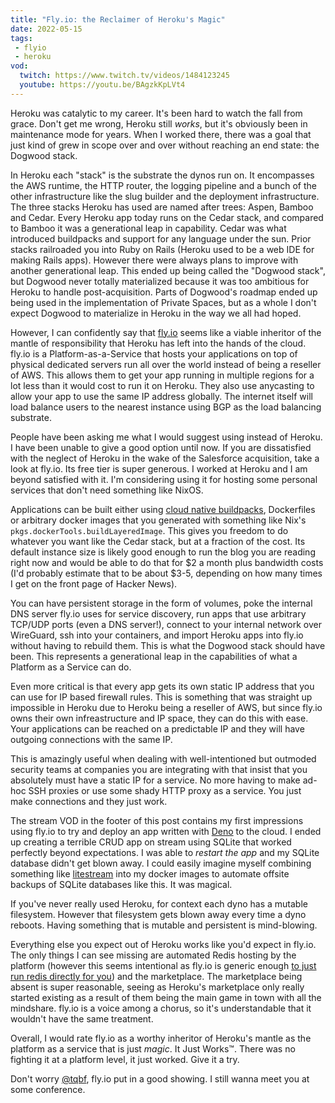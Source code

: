 ```yaml
---
title: "Fly.io: the Reclaimer of Heroku's Magic"
date: 2022-05-15
tags:
 - flyio
 - heroku
vod:
  twitch: https://www.twitch.tv/videos/1484123245
  youtube: https://youtu.be/BAgzkKpLVt4
---
```


Heroku was catalytic to my career. It's been hard to watch the fall from grace.
Don't get me wrong, Heroku still _works_, but it's obviously been in maintenance
mode for years. When I worked there, there was a goal that just kind of grew in
scope over and over without reaching an end state: the Dogwood stack.

In Heroku each "stack" is the substrate the dynos run on. It encompasses the AWS
runtime, the HTTP router, the logging pipeline and a bunch of the other
infrastructure like the slug builder and the deployment infrastructure. The
three stacks Heroku has used are named after trees: Aspen, Bamboo and Cedar.
Every Heroku app today runs on the Cedar stack, and compared to Bamboo it was a
generational leap in capability. Cedar was what introduced buildpacks and
support for any language under the sun. Prior stacks railroaded you into Ruby on
Rails (Heroku used to be a web IDE for making Rails apps). However there were
always plans to improve with another generational leap. This ended up being
called the "Dogwood stack", but Dogwood never totally materialized because it
was too ambitious for Heroku to handle post-acquisition. Parts of Dogwood's
roadmap ended up being used in the implementation of Private Spaces, but as a
whole I don't expect Dogwood to materialize in Heroku in the way we all had
hoped.

However, I can confidently say that [fly.io](https://fly.io) seems like a viable
inheritor of the mantle of responsibility that Heroku has left into the hands of
the cloud. fly.io is a Platform-as-a-Service that hosts your applications on top
of physical dedicated servers run all over the world instead of being a reseller
of AWS. This allows them to get your app running in multiple regions for a lot
less than it would cost to run it on Heroku. They also use anycasting to allow
your app to use the same IP address globally. The internet itself will load
balance users to the nearest instance using BGP as the load balancing
substrate.

<xeblog-conv name="Cadey" mood="enby">People have been asking me what I would
suggest using instead of Heroku. I have been unable to give a good option until
now. If you are dissatisfied with the neglect of Heroku in the wake of the
Salesforce acquisition, take a look at fly.io. Its free tier is super generous.
I worked at Heroku and I am beyond satisfied with it. I'm considering using it
for hosting some personal services that don't need something like
NixOS.</xeblog-conv>

Applications can be built either using [cloud native
buildpacks](https://fly.io/docs/reference/builders/), Dockerfiles or arbitrary
docker images that you generated with something like Nix's
`pkgs.dockerTools.buildLayeredImage`. This gives you freedom to do whatever you
want like the Cedar stack, but at a fraction of the cost. Its default instance
size is likely good enough to run the blog you are reading right now and would
be able to do that for $2 a month plus bandwidth costs (I'd probably estimate
that to be about $3-5, depending on how many times I get on the front page of
Hacker News).

You can have persistent storage in the form of volumes, poke the internal DNS
server fly.io uses for service discovery, run apps that use arbitrary TCP/UDP
ports (even a DNS server!), connect to your internal network over WireGuard, ssh
into your containers, and import Heroku apps into fly.io without having to
rebuild them. This is what the Dogwood stack should have been. This represents a
generational leap in the capabilities of what a Platform as a Service can do.

Even more critical is that every app gets its own static IP address that you can
use for IP based firewall rules. This is something that was straight up
impossible in Heroku due to Heroku being a reseller of AWS, but since fly.io
owns their own infreastructure and IP space, they can do this with ease. Your
applications can be reached on a predictable IP and they will have outgoing
connections with the same IP.

<xeblog-conv name="Numa" mood="delet">This is amazingly useful when dealing with
well-intentioned but outmoded security teams at companies you are integrating
with that insist that you absolutely must have a static IP for a service. No
more having to make ad-hoc SSH proxies or use some shady HTTP proxy as a
service. You just make connections and they just work.</xeblog-conv>

The stream VOD in the footer of this post contains my first impressions using
fly.io to try and deploy an app written with [Deno](https://deno.land) to the
cloud. I ended up creating a terrible CRUD app on stream using SQLite that
worked perfectly beyond expectations. I was able to _restart the app_ and my
SQLite database didn't get blown away. I could easily imagine myself combining
something like [litestream](https://litestream.io) into my docker images to
automate offsite backups of SQLite databases like this. It was magical.

<xeblog-conv name="Mara" mood="happy">If you've never really used Heroku, for
context each dyno has a mutable filesystem. However that filesystem gets blown
away every time a dyno reboots. Having something that is mutable and persistent
is mind-blowing.</xeblog-conv>

Everything else you expect out of Heroku works like you'd expect in fly.io. The
only things I can see missing are automated Redis hosting by the platform
(however this seems intentional as fly.io is generic enough [to just run redis
directly for you](https://fly.io/docs/reference/redis/)) and the marketplace.
The marketplace being absent is super reasonable, seeing as Heroku's marketplace
only really started existing as a result of them being the main game in town
with all the mindshare. fly.io is a voice among a chorus, so it's understandable
that it wouldn't have the same treatment.

Overall, I would rate fly.io as a worthy inheritor of Heroku's mantle as the
platform as a service that is just _magic_. It Just Works™️. There was no
fighting it at a platform level, it just worked. Give it a try.

<xeblog-conv name="Cadey" mood="enby">Don't worry
[@tqbf](https://twitter.com/tqbf), fly.io put in a good showing. I still wanna
meet you at some conference.</xeblog-conv>

